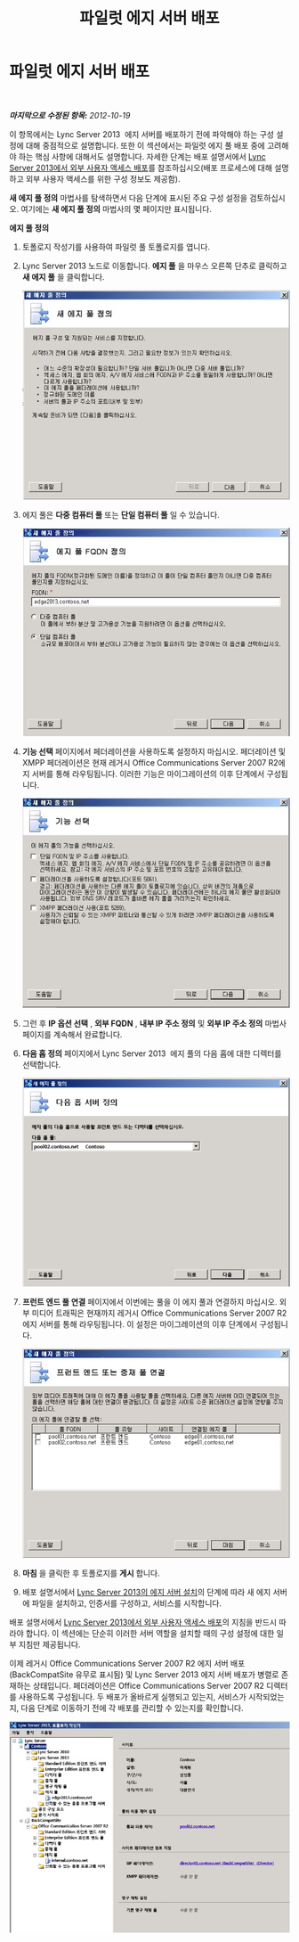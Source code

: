 ﻿---
title: 파일럿 에지 서버 배포
TOCTitle: 파일럿 에지 서버 배포
ms:assetid: 11a59c48-0a53-4de1-83ed-875f850febd5
ms:mtpsurl: https://technet.microsoft.com/ko-kr/library/JJ204682(v=OCS.15)
ms:contentKeyID: 49302851
ms.date: 08/10/2015
mtps_version: v=OCS.15
ms.translationtype: HT
---

# 파일럿 에지 서버 배포

 

_**마지막으로 수정된 항목:** 2012-10-19_

이 항목에서는 Lync Server 2013  에지 서버를 배포하기 전에 파악해야 하는 구성 설정에 대해 중점적으로 설명합니다. 또한 이 섹션에서는 파일럿 에지 풀 배포 중에 고려해야 하는 핵심 사항에 대해서도 설명합니다. 자세한 단계는 배포 설명서에서 [Lync Server 2013에서 외부 사용자 액세스 배포](lync-server-2013-deploying-external-user-access.md)를 참조하십시오(배포 프로세스에 대해 설명하고 외부 사용자 액세스를 위한 구성 정보도 제공함).

**새 에지 풀 정의** 마법사를 탐색하면서 다음 단계에 표시된 주요 구성 설정을 검토하십시오. 여기에는 **새 에지 풀 정의** 마법사의 몇 페이지만 표시됩니다.

**에지 풀 정의**

1.  토폴로지 작성기를 사용하여 파일럿 풀 토폴로지를 엽니다.

2.  Lync Server 2013 노드로 이동합니다. **에지 풀** 을 마우스 오른쪽 단추로 클릭하고 **새 에지 풀** 을 클릭합니다.
    
    ![새 에지 풀 정의 대화 상자](images/JJ205306.a90d388c-49ff-4620-a19d-42e2f1bb559c(OCS.15).jpg "새 에지 풀 정의 대화 상자")

3.  에지 풀은 **다중 컴퓨터 풀** 또는 **단일 컴퓨터 풀** 일 수 있습니다.
    
    ![에지 풀 FQDN 정의 대화 상자](images/JJ205306.4904fe8f-537c-4e66-a399-1bd8a316dc10(OCS.15).jpg "에지 풀 FQDN 정의 대화 상자")

4.  **기능 선택** 페이지에서 페더레이션을 사용하도록 설정하지 마십시오. 페더레이션 및 XMPP 페더레이션은 현재 레거시 Office Communications Server 2007 R2에지 서버를 통해 라우팅됩니다. 이러한 기능은 마이그레이션의 이후 단계에서 구성됩니다.
    
    ![기능 선택 대화 상자](images/JJ205306.cb0b45a4-2856-45ba-bd97-e49fafbb077e(OCS.15).jpg "기능 선택 대화 상자")

5.  그런 후 **IP 옵션 선택** , **외부 FQDN** , **내부 IP 주소 정의** 및 **외부 IP 주소 정의** 마법사 페이지를 계속해서 완료합니다.

6.  **다음 홉 정의** 페이지에서 Lync Server 2013  에지 풀의 다음 홉에 대한 디렉터를 선택합니다.
    
    ![새 에지 풀 정의 대화 상자, 다음 홉 풀 목록](images/JJ204682.61d963d5-e0bd-4b1f-b437-e37c267347ba(OCS.15).jpg "새 에지 풀 정의 대화 상자, 다음 홉 풀 목록")

7.  **프런트 엔드 풀 연결** 페이지에서 이번에는 풀을 이 에지 풀과 연결하지 마십시오. 외부 미디어 트래픽은 현재까지 레거시 Office Communications Server 2007 R2  에지 서버를 통해 라우팅됩니다. 이 설정은 마이그레이션의 이후 단계에서 구성됩니다.
    
    ![새 에지 풀 정의 대화 상자](images/JJ205306.fe0da887-7b51-4564-afc5-d57da95a2eb6(OCS.15).jpg "새 에지 풀 정의 대화 상자")

8.  **마침** 을 클릭한 후 토폴로지를 **게시** 합니다.

9.  배포 설명서에서 [Lync Server 2013의 에지 서버 설치](lync-server-2013-install-edge-servers.md)의 단계에 따라 새 에지 서버에 파일을 설치하고, 인증서를 구성하고, 서비스를 시작합니다.

배포 설명서에서 [Lync Server 2013에서 외부 사용자 액세스 배포](lync-server-2013-deploying-external-user-access.md)의 지침을 반드시 따라야 합니다. 이 섹션에는 단순히 이러한 서버 역할을 설치할 때의 구성 설정에 대한 일부 지침만 제공됩니다.

이제 레거시 Office Communications Server 2007 R2 에지 서버 배포(BackCompatSite 유무로 표시됨) 및 Lync Server 2013 에지 서버 배포가 병렬로 존재하는 상태입니다. 페더레이션은 Office Communications Server 2007 R2 디렉터를 사용하도록 구성됩니다. 두 배포가 올바르게 실행되고 있는지, 서비스가 시작되었는지, 다음 단계로 이동하기 전에 각 배포를 관리할 수 있는지를 확인합니다.

![OCS 에지 서버를 보여 주는 토폴로지 작성기](images/JJ204682.171363a3-eaf0-4c94-bd41-02b1ab6fa7dc(OCS.15).jpg "OCS 에지 서버를 보여 주는 토폴로지 작성기")

